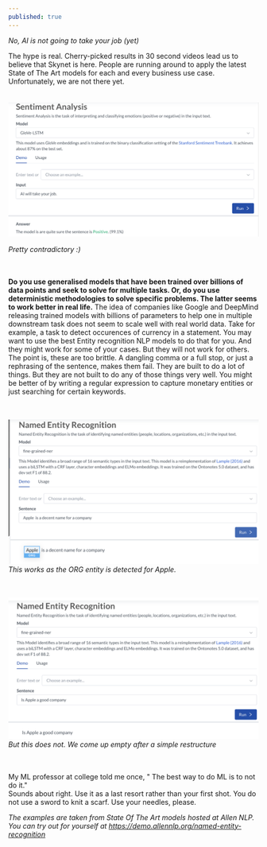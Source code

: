 ```yaml
---
published: true
---
```

*No, AI is not going to take your job (yet)*

The hype is real. Cherry-picked results in 30 second videos lead us to believe that Skynet is here. People are running around to apply the latest State of The Art models
for each and every business use case. Unfortunately, we are not there yet.
 <br />
 <br />
 <br />
![Sentiment](/images/sentiment.png)

*Pretty contradictory :)*
<br />
<br />
<br />

**Do you use generalised models that have been trained over billions of data points
and seek to solve for multiple tasks. Or, do you use deterministic methodologies to solve specific problems. The latter seems to work better in real life.**
The idea of companies like Google and DeepMind releasing trained models with billions of parameters to help one in multiple downstream task does not
seem to scale well with real world data.
Take for example, a task to detect occurences of currency in a statement. You may want to use the best Entity recognition NLP models to do that for you.
And they might work for some of your cases. But they will not work for others. The point is, these are too brittle. A dangling comma or a full stop, or just
a rephrasing of the sentence, makes them fail. They are built to do a lot of things. But they are not built to do any of those things very well. You might
be better of by writing a regular expression to capture monetary entities or just searching for certain keywords.
<br />
<br />
<br />

![Works](/images/NER_success.png)
*This works as the ORG entity is detected for Apple.*
<br />
<br />
<br />

![Fails](/images/NER_fail1.png)
*But this does not. We come up empty after a simple restructure*
<br />
<br />
<br />

My ML professor at college told me once, " The best way to do ML is to not do it." 
<br />
Sounds about right. Use it as a last resort rather than your first shot.
You do not use a sword to knit a scarf. Use your needles, please.

*The examples are taken from State Of The Art models hosted at Allen NLP. You can try out for yourself at https://demo.allennlp.org/named-entity-recognition*

<script src="https://utteranc.es/client.js"
        repo="arrayslayer/arrayslayer.github.io"
        issue-term="pathname"
        theme="github-light"
        crossorigin="anonymous"
        async>
</script>

